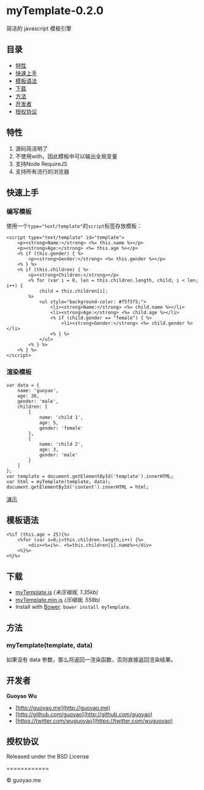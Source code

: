 
# myTemplate-0.2.0

简洁的 javascript 模板引擎

##	目录

*	[特性](#特性)
*	[快速上手](#快速上手)
*	[模板语法](#模板语法)
*	[下载](#下载)
*	[方法](#方法)
*	[开发者](#开发者)
*	[授权协议](#授权协议)

##	特性

1.	源码简洁明了
2.  不使用with，因此模板中可以输出全局变量
3.  支持Node RequireJS
4.	支持所有流行的浏览器

## 快速上手


### 编写模板

使用一个``type="text/template"``的``script``标签存放模板：
	
	<script type="text/template" id="template">
        <p><strong>Name:</strong> <%= this.name %></p>
        <p><strong>Age:</strong> <%= this.age %></p>
        <% if (this.gender) { %>
            <p><strong>Gender:</strong> <%= this.gender %></p>
        <% } %>
        <% if (this.children) { %>
            <p><strong>Children:</strong></p>
            <% for (var i = 0, len = this.children.length, child; i < len; i++) { 
                child = this.children[i]; 
            %>
                <ul style="background-color: #f5f5f5;">
                    <li><strong>Name:</strong> <%= child.name %></li>
                    <li><strong>Age:</strong> <%= child.age %></li>
                    <% if (child.gender == "female") { %>
                        <li><strong>Gender:</strong> <%= child.gender %></li>
                    <% } %>
                </ul>
            <% } %>
        <% } %>
    </script>

### 渲染模板
	
	var data = {
        name: 'guoyao',
        age: 26,
        gender: 'male',
        children: [
            {
                name: 'child 1',
                age: 5,
                gender: 'female'
            },
            {
                name: 'child 2',
                age: 3,
                gender: 'male'
            }
        ]
    };
    var template = document.getElementById('template').innerHTML;
	var html = myTemplate(template, data);
	document.getElementById('content').innerHTML = html;


[演示](http://demo.guoyao.me/myTemplate/demo/)

##	模板语法
	
	<%if (this.age > 25){%>
		<%for (var i=0;i<this.children.length;i++) {%>
			<div><%=i%>. <%=this.children[i].name%></div>
		<%}%>
	<%}%>

##	下载

* [myTemplate.js](https://raw.github.com/guoyao/myTemplate/master/dist/myTemplate.js) *(未压缩版, 1.35kb)* 
* [myTemplate.min.js](https://raw.github.com/guoyao/myTemplate/master/dist/myTemplate.min.js) *(压缩版, 558b)*
* Install with [Bower](http://bower.io): `bower install myTemplate`.

## 方法

###	myTemplate(template, data)

如果没有 data 参数，那么将返回一渲染函数，否则直接返回渲染结果。

##	开发者

**Guoyao Wu**

+ [http://guoyao.me](http://guoyao.me)
+ [http://github.com/guoyao](http://github.com/guoyao)
+ [https://twitter.com/wuguoyao](https://twitter.com/wuguoyao)

## 授权协议

Released under the BSD License

============

© guoyao.me
